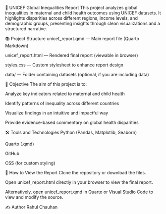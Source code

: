 📄 UNICEF Global Inequalities Report
This project analyzes global inequalities in maternal and child health outcomes using UNICEF datasets.
It highlights disparities across different regions, income levels, and demographic groups, presenting insights through clean visualizations and a structured narrative.

📚 Project Structure
unicef_report.qmd — Main report file (Quarto Markdown)

unicef_report.html — Rendered final report (viewable in browser)

styles.css — Custom stylesheet to enhance report design

data/ — Folder containing datasets (optional, if you are including data)

🎯 Objective
The aim of this project is to:

Analyze key indicators related to maternal and child health

Identify patterns of inequality across different countries

Visualize findings in an intuitive and impactful way

Provide evidence-based commentary on global health disparities

🛠️ Tools and Technologies
Python (Pandas, Matplotlib, Seaborn)

Quarto (.qmd)

GitHub

CSS (for custom styling)

🚀 How to View the Report
Clone the repository or download the files.

Open unicef_report.html directly in your browser to view the final report.

Alternatively, open unicef_report.qmd in Quarto or Visual Studio Code to view and modify the source.


✍️ Author
Rahul Chauhan

